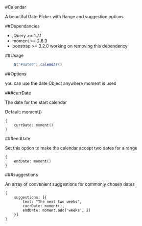 #Calendar

A beautiful Date Picker with Range and suggestion options

##Dependancies
- jQuery >= 1.7.1
- moment >= 2.8.3
- boostrap >= 3.2.0 working on removing this dependency

##Usage
```js
    $("#date0").calendar()
```

##Options

you can use the date Object anywhere moment is used

###currDate

The date for the start calendar

Default: moment()
```
{
    currDate: moment()
}
```

###endDate

Set this option to make the calendar accept two dates for a range

```
{
    endDate: moment()
}
```

###suggestions

An array of convenient suggestions for commonly chosen dates

```
{
    suggestions: [{
        text: "The next two weeks",
        currDate: moment(),
        endDate: moment.add('weeks', 2)
    }]
}
```
